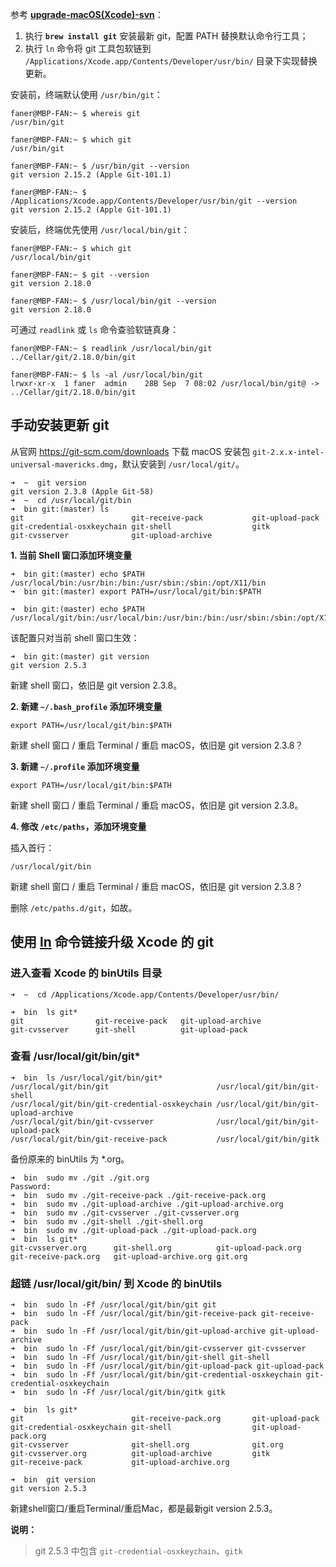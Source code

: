 
参考 [**upgrade-macOS(Xcode)-svn**](../svn/upgrade-macOS(Xcode)-svn.md)：

1. 执行 **`brew install git`** 安装最新 git，配置 PATH 替换默认命令行工具；  
2. 执行 `ln` 命令将 git 工具包软链到 `/Applications/Xcode.app/Contents/Developer/usr/bin/` 目录下实现替换更新。  

安装前，终端默认使用 `/usr/bin/git`：

```shell
faner@MBP-FAN:~ $ whereis git
/usr/bin/git

faner@MBP-FAN:~ $ which git
/usr/bin/git

faner@MBP-FAN:~ $ /usr/bin/git --version
git version 2.15.2 (Apple Git-101.1)

faner@MBP-FAN:~ $ /Applications/Xcode.app/Contents/Developer/usr/bin/git --version
git version 2.15.2 (Apple Git-101.1)
```

安装后，终端优先使用 `/usr/local/bin/git`：

```shell
faner@MBP-FAN:~ $ which git
/usr/local/bin/git

faner@MBP-FAN:~ $ git --version
git version 2.18.0

faner@MBP-FAN:~ $ /usr/local/bin/git --version
git version 2.18.0
```

可通过 `readlink` 或 `ls` 命令查验软链真身：

```shell
faner@MBP-FAN:~ $ readlink /usr/local/bin/git
../Cellar/git/2.18.0/bin/git

faner@MBP-FAN:~ $ ls -al /usr/local/bin/git
lrwxr-xr-x  1 faner  admin    28B Sep  7 08:02 /usr/local/bin/git@ -> ../Cellar/git/2.18.0/bin/git
```

## 手动安装更新 git

从官网 https://git-scm.com/downloads 下载 macOS 安装包 `git-2.x.x-intel-universal-mavericks.dmg`，默认安装到 `/usr/local/git/`。

```shell
➜  ~  git version
git version 2.3.8 (Apple Git-58)
➜  ~  cd /usr/local/git/bin
➜  bin git:(master) ls
git                        git-receive-pack           git-upload-pack
git-credential-osxkeychain git-shell                  gitk
git-cvsserver              git-upload-archive
```

**1. 当前 Shell 窗口添加环境变量**

```shell
➜  bin git:(master) echo $PATH
/usr/local/bin:/usr/bin:/bin:/usr/sbin:/sbin:/opt/X11/bin
➜  bin git:(master) export PATH=/usr/local/git/bin:$PATH

➜  bin git:(master) echo $PATH
/usr/local/git/bin:/usr/local/bin:/usr/bin:/bin:/usr/sbin:/sbin:/opt/X11/bin
```

该配置只对当前 shell 窗口生效：

```shell
➜  bin git:(master) git version
git version 2.5.3
```

新建 shell 窗口，依旧是 git version 2.3.8。

**2. 新建 `~/.bash_profile` 添加环境变量**

```shell
export PATH=/usr/local/git/bin:$PATH
```

新建 shell 窗口 / 重启 Terminal / 重启 macOS，依旧是 git version 2.3.8？

**3. 新建 `~/.profile` 添加环境变量**

```shell
export PATH=/usr/local/git/bin:$PATH
```

新建 shell 窗口 / 重启 Terminal / 重启 macOS，依旧是 git version 2.3.8。

**4. 修改 `/etc/paths`，添加环境变量**

插入首行：

```shell
/usr/local/git/bin
```

新建 shell 窗口 / 重启 Terminal / 重启 macOS，依旧是 git version 2.3.8？

删除 `/etc/paths.d/git`，如故。

## 使用 [ln](http://blog.chinaunix.net/uid-25445243-id-3206874.html) 命令链接升级 Xcode 的 git

### 进入查看 Xcode 的 binUtils 目录

```shell
➜  ~  cd /Applications/Xcode.app/Contents/Developer/usr/bin/
```

```shell
➜  bin  ls git*
git                git-receive-pack   git-upload-archive
git-cvsserver      git-shell          git-upload-pack
```

### 查看 /usr/local/git/bin/git*

```shell
➜  bin  ls /usr/local/git/bin/git*
/usr/local/git/bin/git                        /usr/local/git/bin/git-shell
/usr/local/git/bin/git-credential-osxkeychain /usr/local/git/bin/git-upload-archive
/usr/local/git/bin/git-cvsserver              /usr/local/git/bin/git-upload-pack
/usr/local/git/bin/git-receive-pack           /usr/local/git/bin/gitk
```

备份原来的 binUtils 为 *.org。

```shell
➜  bin  sudo mv ./git ./git.org
Password:
➜  bin  sudo mv ./git-receive-pack ./git-receive-pack.org
➜  bin  sudo mv ./git-upload-archive ./git-upload-archive.org
➜  bin  sudo mv ./git-cvsserver ./git-cvsserver.org
➜  bin  sudo mv ./git-shell ./git-shell.org
➜  bin  sudo mv ./git-upload-pack ./git-upload-pack.org
➜  bin  ls git*
git-cvsserver.org      git-shell.org          git-upload-pack.org
git-receive-pack.org   git-upload-archive.org git.org
```

### 超链 /usr/local/git/bin/ 到 Xcode 的 binUtils

```shell
➜  bin  sudo ln -Ff /usr/local/git/bin/git git
➜  bin  sudo ln -Ff /usr/local/git/bin/git-receive-pack git-receive-pack
➜  bin  sudo ln -Ff /usr/local/git/bin/git-upload-archive git-upload-archive
➜  bin  sudo ln -Ff /usr/local/git/bin/git-cvsserver git-cvsserver
➜  bin  sudo ln -Ff /usr/local/git/bin/git-shell git-shell
➜  bin  sudo ln -Ff /usr/local/git/bin/git-upload-pack git-upload-pack
➜  bin  sudo ln -Ff /usr/local/git/bin/git-credential-osxkeychain git-credential-osxkeychain
➜  bin  sudo ln -Ff /usr/local/git/bin/gitk gitk
```

```shell
➜  bin  ls git*
git                        git-receive-pack.org       git-upload-pack
git-credential-osxkeychain git-shell                  git-upload-pack.org
git-cvsserver              git-shell.org              git.org
git-cvsserver.org          git-upload-archive         gitk
git-receive-pack           git-upload-archive.org
```

```shell
➜  bin  git version
git version 2.5.3
```

新建shell窗口/重启Terminal/重启Mac，都是最新git version 2.5.3。

**说明：**

> git 2.5.3 中包含 `git-credential-osxkeychain`、`gitk`

